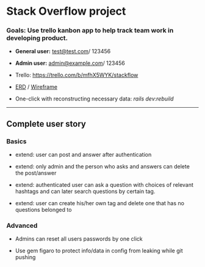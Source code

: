 # Stack Overflow project
### Goals: Use trello kanbon app to help track team work in developing product. 

* **General user:** test@test.com/ 123456
* **Admin user:** admin@example.com/ 123456
* Trello: https://trello.com/b/mfhX5WYK/stackflow

* [ERD](https://drive.google.com/open?id=1K5XTByAj6IP-FKGp6XRgk7SrmavP_ckn) / [Wireframe](https://drive.google.com/open?id=1uOjeakoEfWWJnPPHaw7axdn75ZNAhgoY)

* One-click with reconstructing necessary data: *rails dev:rebuild*

***
## Complete user story 

### Basics

- extend: user can post and answer after authentication

- extend: only admin and the person who asks and answers can delete the post/answer

- extend: authenticated user can ask a question with choices of relevant hashtags and can later search questions by certain tag.

- extend: user can create his/her own tag and delete one that has no questions belonged to 

### Advanced

- Admins can reset all users passwords by one click

- Use gem figaro to protect info/data in config from leaking while git pushing
